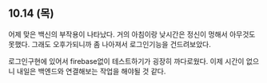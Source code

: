 10.14 (목)
--  
어제 맞은 백신의 부작용이 나타났다.
거의 아침이랑 낮시간은 정신이 멍해서 아무것도 못했다. 그래도 오후가되니까 좀 나아져서 로그인기능을 건드려보았다.

로그인구현에 있어서 firebase없이 테스트하기가 굉장히 까다로웠다. 
이제 시간이 없으니 내일은 백엔드와 연결해보는 작업을 해야될 것 같다. 
